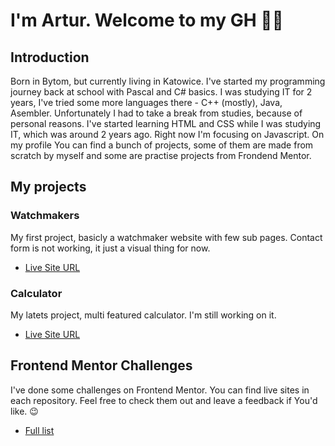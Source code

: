 # I'm Artur. Welcome to my GH 🙋‍♂️

## Introduction
Born in Bytom, but currently living in Katowice. 
I've started my programming journey back at school with Pascal and C# basics. 
I was studying IT for 2 years, I've tried some more languages there - C++ (mostly), Java, Asembler. Unfortunately I had to take a break from studies, because of personal reasons. 
I've started learning HTML and CSS while I was studying IT, which was around 2 years ago. Right now I'm focusing on Javascript.
On my profile You can find a bunch of projects, some of them are made from scratch by myself and some are practise projects from Frondend Mentor. 

## My projects
### Watchmakers
My first project, basicly a watchmaker website with few sub pages. Contact form is not working, it just a visual thing for now.
- [Live Site URL](https://watchmakers-nomad.netlify.app)

### Calculator
My latets project, multi featured calculator. I'm still working on it.
- [Live Site URL](https://multicalculator-nomad.netlify.app)

## Frontend Mentor Challenges
I've done some challenges on Frontend Mentor. You can find live sites in each repository. Feel free to check them out and leave a feedback if You'd like. 😉
- [Full list](https://github.com/stars/Nomadinio0/lists/frontend-mentor)

